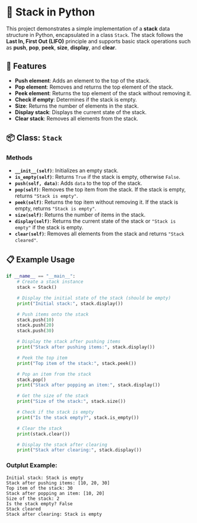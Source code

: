 # 🧠 Stack in Python

This project demonstrates a simple implementation of a **stack** data structure in Python, encapsulated in a class `Stack`. The stack follows the **Last In, First Out (LIFO)** principle and supports basic stack operations such as **push**, **pop**, **peek**, **size**, **display**, and **clear**.

## 🚀 Features

- **Push element**: Adds an element to the top of the stack.
- **Pop element**: Removes and returns the top element of the stack.
- **Peek element**: Returns the top element of the stack without removing it.
- **Check if empty**: Determines if the stack is empty.
- **Size**: Returns the number of elements in the stack.
- **Display stack**: Displays the current state of the stack.
- **Clear stack**: Removes all elements from the stack.

## 📦 Class: `Stack`

### Methods

- **`__init__(self)`**: Initializes an empty stack.
- **`is_empty(self)`**: Returns `True` if the stack is empty, otherwise `False`.
- **`push(self, data)`**: Adds `data` to the top of the stack.
- **`pop(self)`**: Removes the top item from the stack. If the stack is empty, returns `"Stack is empty"`.
- **`peek(self)`**: Returns the top item without removing it. If the stack is empty, returns `"Stack is empty"`.
- **`size(self)`**: Returns the number of items in the stack.
- **`display(self)`**: Returns the current state of the stack or `"Stack is empty"` if the stack is empty.
- **`clear(self)`**: Removes all elements from the stack and returns `"Stack cleared"`.

## 📋 Example Usage

```python
if __name__ == "__main__":
    # Create a stack instance
    stack = Stack()

    # Display the initial state of the stack (should be empty)
    print("Initial stack:", stack.display())

    # Push items onto the stack
    stack.push(10)
    stack.push(20)
    stack.push(30)

    # Display the stack after pushing items
    print("Stack after pushing items:", stack.display())

    # Peek the top item
    print("Top item of the stack:", stack.peek())

    # Pop an item from the stack
    stack.pop()
    print("Stack after popping an item:", stack.display())

    # Get the size of the stack
    print("Size of the stack:", stack.size())

    # Check if the stack is empty
    print("Is the stack empty?", stack.is_empty())

    # Clear the stack
    print(stack.clear())

    # Display the stack after clearing
    print("Stack after clearing:", stack.display())
```

### Outplut Example:
```
Initial stack: Stack is empty
Stack after pushing items: [10, 20, 30]
Top item of the stack: 30
Stack after popping an item: [10, 20]
Size of the stack: 2
Is the stack empty? False
Stack cleared
Stack after clearing: Stack is empty

